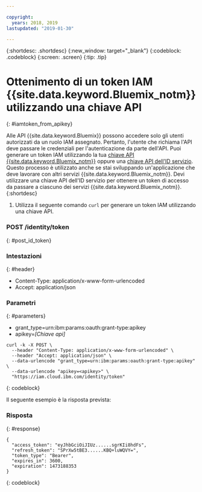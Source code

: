 ```yaml
---

copyright:
  years: 2018, 2019
lastupdated: "2019-01-30"

---
```



{:shortdesc: .shortdesc}
{:new_window: target="_blank"}
{:codeblock: .codeblock}
{:screen: .screen}
{:tip: .tip}

# Ottenimento di un token IAM {{site.data.keyword.Bluemix_notm}} utilizzando una chiave API
{: #iamtoken_from_apikey}

Alle API {{site.data.keyword.Bluemix}} possono accedere solo gli utenti autorizzati da un ruolo IAM assegnato. Pertanto, l'utente che richiama l'API deve passare le credenziali per l'autenticazione da parte dell'API. Puoi generare un token IAM utilizzando la tua [chiave API {{site.data.keyword.Bluemix_notm}}](/docs/iam?topic=iam-userapikey#userapikey) oppure una [chiave API dell'ID servizio](/docs/iam?topic=iam-serviceidapikeys#serviceidapikeys). Questo processo è utilizzato anche se stai sviluppando un'applicazione che deve lavorare con altri servizi {{site.data.keyword.Bluemix_notm}}. Devi utilizzare una chiave API dell'ID servizio per ottenere un token di accesso da passare a ciascuno dei servizi {{site.data.keyword.Bluemix_notm}}.
{:shortdesc}

1. Utilizza il seguente comando `curl` per generare un token IAM utilizzando una chiave API.

### POST /identity/token
{: #post_id_token}

### Intestazioni
{: #header}
  - Content-Type: application/x-www-form-urlencoded
  - Accept: application/json

### Parametri
{: #parameters}
  - grant_type=urn:ibm:params:oauth:grant-type:apikey
  - apikey=*[Chiave api]*

```
curl -k -X POST \
  --header "Content-Type: application/x-www-form-urlencoded" \
  --header "Accept: application/json" \
  --data-urlencode "grant_type=urn:ibm:params:oauth:grant-type:apikey" \
  --data-urlencode "apikey=<apikey>" \
  "https://iam.cloud.ibm.com/identity/token"
```
{: codeblock}

Il seguente esempio è la risposta prevista:

### Risposta
{: #response}

```
{
  "access_token": "eyJhbGciOiJIUz......sgrKIi8hdFs",
  "refresh_token": "SPrXw5tBE3......KBQ+luWQVY=",
  "token_type": "Bearer",
  "expires_in": 3600,
  "expiration": 1473188353
}
```
{: codeblock}
